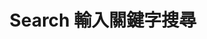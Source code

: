 ---
title: "Search 輸入關鍵字搜尋"
slug: "search"
layout: "search"
outputs:
    - html
    - json
menu:
    main:
        weight: -60
        params: 
            icon: search
---